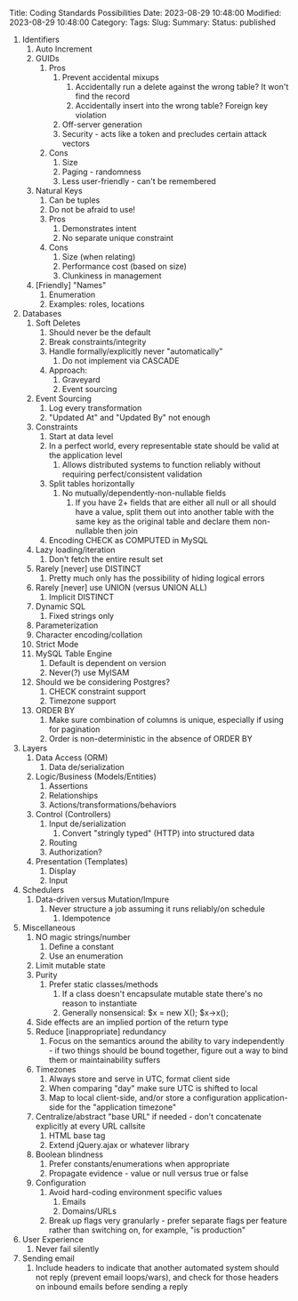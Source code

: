 Title: Coding Standards Possibilities
Date: 2023-08-29 10:48:00
Modified: 2023-08-29 10:48:00
Category: 
Tags: 
Slug: 
Summary: 
Status: published


1. Identifiers
	1. Auto Increment
	2. GUIDs
		1. Pros
			1. Prevent accidental mixups
				1. Accidentally run a delete against the wrong table? It won't find the record
				2. Accidentally insert into the wrong table? Foreign key violation
			2. Off-server generation
			3. Security - acts like a token and precludes certain attack vectors
		2. Cons
			1. Size
			2. Paging - randomness
			3. Less user-friendly - can't be remembered
	3. Natural Keys
		1. Can be tuples
		2. Do not be afraid to use!
		3. Pros
			1. Demonstrates intent
			2. No separate unique constraint
		4. Cons
			1. Size (when relating)
			2. Performance cost (based on size)
			3. Clunkiness in management
	4. [Friendly] "Names"
		1. Enumeration
		2. Examples: roles, locations
2. Databases
	1. Soft Deletes
		1. Should never be the default
		2. Break constraints/integrity
		3. Handle formally/explicitly never "automatically"
			1. Do not implement via CASCADE
		4. Approach:
			1. Graveyard
			2. Event sourcing
	2. Event Sourcing
		1. Log every transformation
		2. "Updated At" and "Updated By" not enough
	3. Constraints
		1. Start at data level
		2. In a perfect world, every representable state should be valid at the application level
			1. Allows distributed systems to function reliably without requiring perfect/consistent validation
		3. Split tables horizontally
			1. No mutually/dependently-non-nullable fields
				1. If you have 2+ fields that are either all null or all should have a value, split them out into another table with the same key as the original table and declare them non-nullable then join
		4. Encoding CHECK as COMPUTED in MySQL
	4. Lazy loading/iteration
		1. Don't fetch the entire result set
	5. Rarely [never] use DISTINCT
		1. Pretty much only has the possibility of hiding logical errors
	6. Rarely [never] use UNION (versus UNION ALL)
		1. Implicit DISTINCT
	7. Dynamic SQL
		1. Fixed strings only
	8. Parameterization
	9. Character encoding/collation
	10. Strict Mode
	11. MySQL Table Engine
		1. Default is dependent on version
		2. Never(?) use MyISAM
	12. Should we be considering Postgres?
		1. CHECK constraint support
		2. Timezone support
	13. ORDER BY
		1. Make sure combination of columns is unique, especially if using for pagination
		2. Order is non-deterministic in the absence of ORDER BY
3. Layers
	1. Data Access (ORM)
		1. Data de/serialization
	2. Logic/Business (Models/Entities)
		1. Assertions
		2. Relationships
		3. Actions/transformations/behaviors
	3. Control (Controllers)
		1. Input de/serialization
			1. Convert "stringly typed" (HTTP) into structured data
		2. Routing
		3. Authorization?
	4. Presentation (Templates)
		1. Display
		2. Input
4. Schedulers
	1. Data-driven versus Mutation/Impure
		1. Never structure a job assuming it runs reliably/on schedule
			1. Idempotence
5. Miscellaneous
	1. NO magic strings/number
		1. Define a constant
		2. Use an enumeration
	2. Limit mutable state
	3. Purity
		1. Prefer static classes/methods
			1. If a class doesn't encapsulate mutable state there's no reason to instantiate
			2. Generally nonsensical: $x = new X(); $x->x();
	4. Side effects are an implied portion of the return type
	5. Reduce [inappropriate] redundancy
		1. Focus on the semantics around the ability to vary independently - if two things should be bound together, figure out a way to bind them or maintainability suffers
	6. Timezones
		1. Always store and serve in UTC, format client side
		2. When comparing "day" make sure UTC is shifted to local
		3. Map to local client-side, and/or store a configuration application-side for the "application timezone"
	7. Centralize/abstract "base URL" if needed - don't concatenate explicitly at every URL callsite
		1. HTML base tag
		2. Extend jQuery.ajax or whatever library
	8. Boolean blindness
		1. Prefer constants/enumerations when appropriate
		2. Propagate evidence - value or null versus true or false
	9. Configuration
		1. Avoid hard-coding environment specific values
			1. Emails
			2. Domains/URLs
		2. Break up flags very granularly - prefer separate flags per feature rather than switching on, for example, "is production"
6. User Experience
	1. Never fail silently
7. Sending email
	1. Include headers to indicate that another automated system should not reply (prevent email loops/wars), and check for those headers on inbound emails before sending a reply
